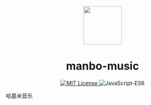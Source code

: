 <p align="center">
  <img src="https://i.postimg.cc/h43dBD2F/c.jpg" alt="" width="100">
</p>
<div align="center">

# manbo-music

</div>
<p align="center">
  <a href="https://raw.githubusercontent.com/hbcao233/manbo-music/main/LICENSE">
    <img src="https://img.shields.io/github/license/hbcao233/manbo-music" alt="MIT License">
  </a>
  <img src="https://img.shields.io/badge/JavaScript-ES6-blue?logo=JavaScript&logoColor=edb641" alt="JavaScript-ES6">
</p>

哈基米音乐